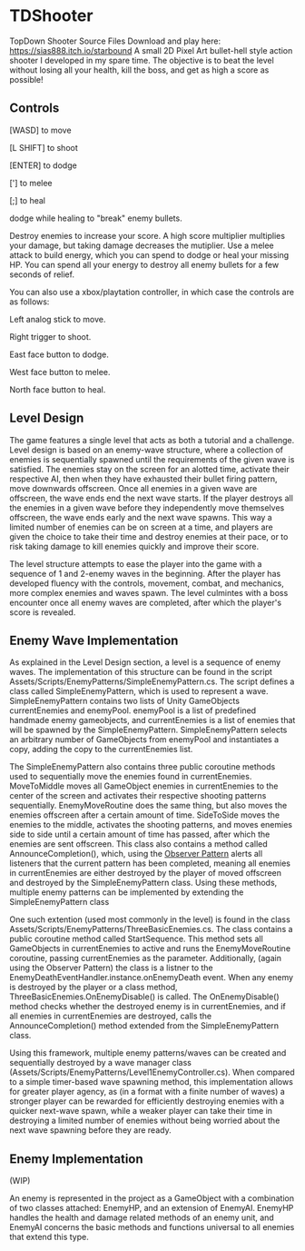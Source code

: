 # TDShooter
TopDown Shooter Source Files
Download and play here: https://sias888.itch.io/starbound
A small 2D Pixel Art bullet-hell style action shooter I developed in my spare time. The objective is to beat the level without losing all your health, kill the boss, and get as high a score as possible!

## Controls

[WASD] to move

[L SHIFT] to shoot

[ENTER] to dodge

['] to melee

[;] to heal

dodge while healing to "break" enemy bullets.

Destroy enemies to increase your score. A high score multiplier multiplies your damage, but taking damage decreases the mutiplier. Use a melee attack to build energy, which you can spend to dodge or heal your missing HP. You can spend all your energy to destroy all enemy bullets for a few seconds of relief.


You can also use a xbox/playtation controller, in which case the controls are as follows:

Left analog stick to move.

Right trigger to shoot.

East face button to dodge.

West face button to melee.

North face button to heal.

## Level Design

The game features a single level that acts as both a tutorial and a challenge. Level design is based on an enemy-wave structure, where a collection of enemies is sequentially spawned until the requirements of the given wave is satisfied. The enemies stay on the screen for an alotted time, activate their respective AI, then when they have exhausted their bullet firing pattern, move downwards offscreen. Once all enemies in a given wave are offscreen, the wave ends end the next wave starts. If the player destroys all the enemies in a given wave before they independently move themselves offscreen, the wave ends early and the next wave spawns. This way a limited number of enemies can be on screen at a time, and players are given the choice to take their time and destroy enemies at their pace, or to risk taking damage to kill enemies quickly and improve their score.

The level structure attempts to ease the player into the game with a sequence of 1 and 2-enemy waves in the beginning. After the player has developed fluency with the controls, movement, combat, and mechanics, more complex enemies and waves spawn. The level culmintes with a boss encounter once all enemy waves are completed, after which the player's score is revealed.

## Enemy Wave Implementation

As explained in the Level Design section, a level is a sequence of enemy waves. The implementation of this structure can be found in the script Assets/Scripts/EnemyPatterns/SimpleEnemyPattern.cs. The script defines a class called SimpleEnemyPattern, which is used to represent a wave. SimpleEnemyPattern contains two lists of Unity GameObjects currentEnemies and enemyPool. enemyPool is a list of predefined handmade enemy gameobjects, and currentEnemies is a list of enemies that will be spawned by the SimpleEnemyPattern. SimpleEnemyPattern selects an arbitrary number of GameObjects from enemyPool and instantiates a copy, adding the copy to the currentEnemies list.

The SimpleEnemyPattern also contains three public coroutine methods used to sequentially move the enemies found in currentEnemies. MoveToMiddle moves all GameObject enemies in currentEnemies to the center of the screen and activates their respective shooting patterns sequentially. EnemyMoveRoutine does the same thing, but also moves the enemies offscreen after a certain amount of time. SideToSide moves the enemies to the middle, activates the shooting patterns, and moves enemies side to side until a certain amount of time has passed, after which the enemies are sent offscreen. This class also contains a method called AnnounceCompletion(), which, using the [Observer Pattern]([url](https://en.wikipedia.org/wiki/Observer_pattern)) alerts all listeners that the current pattern has been completed, meaning all enemies in currentEnemies are either destroyed by the player of moved offscreen and destroyed by the SimpleEnemyPattern class. Using these methods, multiple enemy patterns can be implemented by extending the SimpleEnemyPattern class

One such extention (used most commonly in the level) is found in the class Assets/Scripts/EnemyPatterns/ThreeBasicEnemies.cs. The class contains a public coroutine method called StartSequence. This method sets all GameObjects in currentEnemies to active and runs the EnemyMoveRoutine coroutine, passing currentEnemies as the parameter. Additionally, (again using the Observer Pattern) the class is a listner to the EnemyDeathEventHandler.instance.onEnemyDeath event. When any enemy is destroyed by the player or a class method, ThreeBasicEnemies.OnEnemyDisable() is called. The OnEnemyDisable() method checks whether the destroyed enemy is in currentEnemies, and if all enemies in currentEnemies are destroyed, calls the AnnounceCompletion() method extended from the SimpleEnemyPattern class.

Using this framework, multiple enemy patterns/waves can be created and sequentially destroyed by a wave manager class (Assets/Scripts/EnemyPatterns/Level1EnemyController.cs). When compared to a simple timer-based wave spawning method, this implementation allows for greater player agency, as (in a format with a finite number of waves) a stronger player can be rewarded for efficiently destroying enemies with a quicker next-wave spawn, while a weaker player can take their time in destroying a limited number of enemies without being worried about the next wave spawning before they are ready.

## Enemy Implementation

(WIP)

An enemy is represented in the project as a GameObject with a combination of two classes attached: EnemyHP, and an extension of EnemyAI. EnemyHP handles the health and damage related methods of an enemy unit, and EnemyAI concerns the basic methods and functions universal to all enemies that extend this type. 